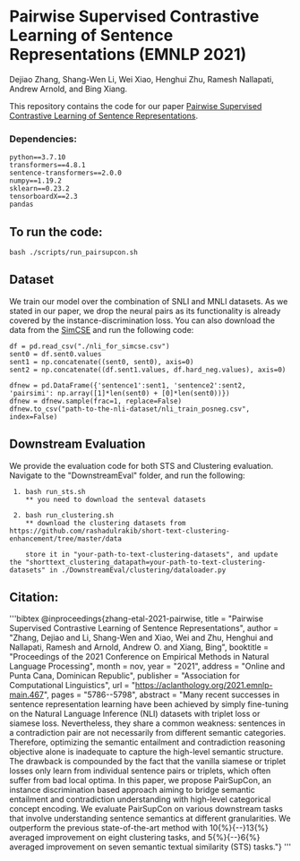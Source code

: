 # Pairwise Supervised Contrastive Learning of Sentence Representations (EMNLP 2021) 
Dejiao Zhang, Shang-Wen Li, Wei Xiao, Henghui Zhu,
Ramesh Nallapati, Andrew Arnold, and Bing Xiang. 

This repository contains the code for our paper [Pairwise Supervised Contrastive Learning of Sentence Representations](https://aclanthology.org/2021.emnlp-main.467/).


### Dependencies:
    python==3.7.10 
    transformers==4.8.1
    sentence-transformers==2.0.0
    numpy==1.19.2
    sklearn==0.23.2
    tensorboardX==2.3
    pandas 
   

## To run the code:
    bash ./scripts/run_pairsupcon.sh


## Dataset

We train our model over the combination of SNLI and MNLI datasets. As we stated in our paper, we drop the neural pairs as its functionality is already covered by the instance-discrimination loss. You can also download the data from the [SimCSE](https://github.com/princeton-nlp/SimCSE/blob/main/data/download_nli.sh) and run the following code:

    df = pd.read_csv("./nli_for_simcse.csv")
    sent0 = df.sent0.values
    sent1 = np.concatenate((sent0, sent0), axis=0)
    sent2 = np.concatenate((df.sent1.values, df.hard_neg.values), axis=0)

    dfnew = pd.DataFrame({'sentence1':sent1, 'sentence2':sent2, 'pairsimi': np.array([1]*len(sent0) + [0]*len(sent0))})
    dfnew = dfnew.sample(frac=1, replace=False)
    dfnew.to_csv("path-to-the-nli-dataset/nli_train_posneg.csv", index=False)


## Downstream Evaluation

We provide the evaluation code for both STS and Clustering evaluation. Navigate to the "DownstreamEval" folder, and run the following:

     1. bash run_sts.sh 
        ** you need to download the senteval datasets

     2. bash run_clustering.sh
        ** download the clustering datasets from https://github.com/rashadulrakib/short-text-clustering-enhancement/tree/master/data  

        store it in "your-path-to-text-clustering-datasets", and update the "shorttext_clustering_datapath=your-path-to-text-clustering-datasets" in ./DownstreamEval/clustering/dataloader.py

    



## Citation:
'''bibtex 
    @inproceedings{zhang-etal-2021-pairwise,
    title = "Pairwise Supervised Contrastive Learning of Sentence Representations",
    author = "Zhang, Dejiao  and
      Li, Shang-Wen  and
      Xiao, Wei  and
      Zhu, Henghui  and
      Nallapati, Ramesh  and
      Arnold, Andrew O.  and
      Xiang, Bing",
    booktitle = "Proceedings of the 2021 Conference on Empirical Methods in Natural Language Processing",
    month = nov,
    year = "2021",
    address = "Online and Punta Cana, Dominican Republic",
    publisher = "Association for Computational Linguistics",
    url = "https://aclanthology.org/2021.emnlp-main.467",
    pages = "5786--5798",
    abstract = "Many recent successes in sentence representation learning have been achieved by simply fine-tuning on the Natural Language Inference (NLI) datasets with triplet loss or siamese loss. Nevertheless, they share a common weakness: sentences in a contradiction pair are not necessarily from different semantic categories. Therefore, optimizing the semantic entailment and contradiction reasoning objective alone is inadequate to capture the high-level semantic structure. The drawback is compounded by the fact that the vanilla siamese or triplet losses only learn from individual sentence pairs or triplets, which often suffer from bad local optima. In this paper, we propose PairSupCon, an instance discrimination based approach aiming to bridge semantic entailment and contradiction understanding with high-level categorical concept encoding. We evaluate PairSupCon on various downstream tasks that involve understanding sentence semantics at different granularities. We outperform the previous state-of-the-art method with 10{\%}{--}13{\%} averaged improvement on eight clustering tasks, and 5{\%}{--}6{\%} averaged improvement on seven semantic textual similarity (STS) tasks."}
'''
    
    



